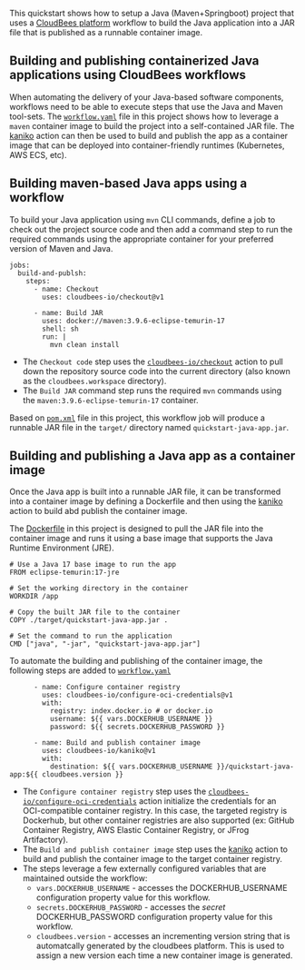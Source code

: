 This quickstart shows how to setup a Java (Maven+Springboot) project that uses a [CloudBees platform](https://www.cloudbees.com/products/saas-platform) workflow to build the Java application into a JAR file that is published as a runnable container image.


## Building and publishing containerized Java applications using CloudBees workflows


When automating the delivery of your Java-based software components, workflows need to be able to execute steps that use the Java and Maven tool-sets.  The [`workflow.yaml`](./cloudbees/workflows/workflow.yaml) file in this project shows how to leverage a `maven` container image to build the project into a self-contained JAR file.  The [kaniko](https://docs.cloudbees.com/docs/cloudbees-saas-platform/latest/deploy-tools/kaniko) action can then be used to build and publish the app as a container image that can be deployed into container-friendly runtimes (Kubernetes, AWS ECS, etc). 


## Building maven-based Java apps using a workflow

To build your Java application using `mvn` CLI commands, define a job to check out the project source code and then add a command step to run the required commands using the appropriate container for your preferred version of Maven and Java.

```
jobs:
  build-and-publsh:
    steps:
      - name: Checkout
        uses: cloudbees-io/checkout@v1

      - name: Build JAR
        uses: docker://maven:3.9.6-eclipse-temurin-17
        shell: sh
        run: |
          mvn clean install
```


* The `Checkout code` step uses the [`cloudbees-io/checkout`](https://docs.cloudbees.com/docs/cloudbees-saas-platform/latest/source-code-management/checkout) action to pull down the repository source code into the current directory (also known as the `cloudbees.workspace` directory). 
* The `Build JAR` command step runs the required `mvn` commands using the `maven:3.9.6-eclipse-temurin-17` container.


Based on [`pom.xml`](./pom.xml) file in this project, this workflow job will produce a runnable JAR file in the `target/` directory named `quickstart-java-app.jar`. 

## Building and publishing a Java app as a container image

Once the Java app is built into a runnable JAR file, it can be transformed into a container image by defining a Dockerfile and then using the [kaniko](https://docs.cloudbees.com/docs/cloudbees-saas-platform/latest/deploy-tools/kaniko) action to build abd publish the container image.

The [Dockerfile](./Dockerfile) in this project is designed to pull the JAR file into the container image and runs it using a base image that supports the Java Runtime Environment (JRE).

```
# Use a Java 17 base image to run the app
FROM eclipse-temurin:17-jre

# Set the working directory in the container
WORKDIR /app

# Copy the built JAR file to the container
COPY ./target/quickstart-java-app.jar .

# Set the command to run the application
CMD ["java", "-jar", "quickstart-java-app.jar"]
```

To automate the building and publishing of the container image, the following steps are added to [`workflow.yaml`](.cloudbees/workflows/workflow.yaml) 

```
      - name: Configure container registry
        uses: cloudbees-io/configure-oci-credentials@v1
        with:
          registry: index.docker.io # or docker.io
          username: ${{ vars.DOCKERHUB_USERNAME }}
          password: ${{ secrets.DOCKERHUB_PASSWORD }}

      - name: Build and publish container image
        uses: cloudbees-io/kaniko@v1
        with:
          destination: ${{ vars.DOCKERHUB_USERNAME }}/quickstart-java-app:${{ cloudbees.version }}
```

* The `Configure container registry` step uses the [`cloudbees-io/configure-oci-credentials`](https://docs.cloudbees.com/docs/cloudbees-saas-platform/latest/credentials/configure-oci-credentials) action initialize the credentials for an OCI-compatible container registry.  In this case, the targeted registry is Dockerhub, but other container registries are also supported (ex: GitHub Container Registry,  AWS Elastic Container Registry, or JFrog Artifactory).
* The `Build and publish container image` step uses the [kaniko](https://docs.cloudbees.com/docs/cloudbees-saas-platform/latest/deploy-tools/kaniko) action to build and publish the container image to the target container registry.
* The steps leverage a few externally configured variables that are maintained outside the workflow:
  * `vars.DOCKERHUB_USERNAME` - accesses the DOCKERHUB_USERNAME configuration property value for this workflow.
  * `secrets.DOCKERHUB_PASSWORD` - accesses the *secret* DOCKERHUB_PASSWORD configuration property value for this workflow.
  * `cloudbees.version` - accesses an incrementing version string that is automatcally generated by the cloudbees platform. This is used to assign a new version each time a new container image is generated.